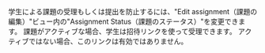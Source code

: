 学生による課題の受理もしくは提出を防止するには、"Edit assignment（課題の編集）"ビュー内の"Assignment Status（課題のステータス）"を変更できます。 課題がアクティブな場合、学生は招待リンクを使って受理できます。 アクティブではない場合、このリンクは有効ではありません。
